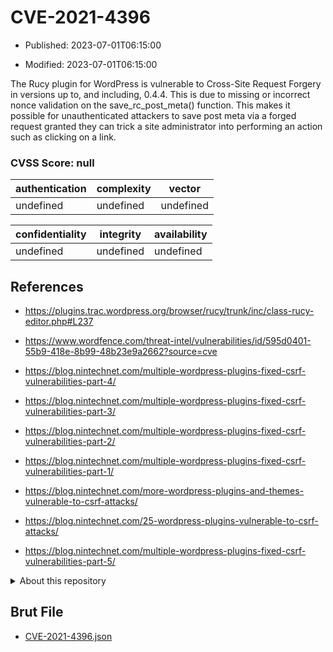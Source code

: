 # CVE-2021-4396

- Published: 2023-07-01T06:15:00

- Modified: 2023-07-01T06:15:00

The Rucy plugin for WordPress is vulnerable to Cross-Site Request Forgery in versions up to, and including, 0.4.4. This is due to missing or incorrect nonce validation on the save_rc_post_meta() function. This makes it possible for unauthenticated attackers to save post meta via a forged request granted they can trick a site administrator into performing an action such as clicking on a link.

### CVSS Score: **null**

| authentication | complexity | vector |
| --- | --- | --- |
| undefined | undefined | undefined |

| confidentiality | integrity | availability |
| --- | --- | --- |
| undefined | undefined | undefined |

## References

* https://plugins.trac.wordpress.org/browser/rucy/trunk/inc/class-rucy-editor.php#L237

* https://www.wordfence.com/threat-intel/vulnerabilities/id/595d0401-55b9-418e-8b99-48b23e9a2662?source=cve

* https://blog.nintechnet.com/multiple-wordpress-plugins-fixed-csrf-vulnerabilities-part-4/

* https://blog.nintechnet.com/multiple-wordpress-plugins-fixed-csrf-vulnerabilities-part-3/

* https://blog.nintechnet.com/multiple-wordpress-plugins-fixed-csrf-vulnerabilities-part-2/

* https://blog.nintechnet.com/multiple-wordpress-plugins-fixed-csrf-vulnerabilities-part-1/

* https://blog.nintechnet.com/more-wordpress-plugins-and-themes-vulnerable-to-csrf-attacks/

* https://blog.nintechnet.com/25-wordpress-plugins-vulnerable-to-csrf-attacks/

* https://blog.nintechnet.com/multiple-wordpress-plugins-fixed-csrf-vulnerabilities-part-5/

<details>
<summary>About this repository</summary> 

  This repository is part of the project [Live Hack CVE](https://github.com/Live-Hack-CVE). Main website can be found [www.live-hack.org](https://www.live-hack.org) 
  
  Made by [Sn0wAlice](https://github.com/Sn0wAlice) for the people that care about security and need to have a feed of the latest CVEs. Hope you enjoy it, don't forget to star the repo and follow me on [Twitter](https://twitter.com/Sn0wAlice) and [Github](https://github.com/Sn0wAlice). And that is my [personnal website](https://www.alice-snow.me/)

  - [Home Page](https://github.com/Live-Hack-CVE)
  - [Framework](https://github.com/Live-Hack-CVE/cve-framework)
  - [CVE database](https://github.com/Live-Hack-CVE/full_database)
  - [Changelog](https://github.com/Live-Hack-CVE/Changelog)
</details>

## Brut File

* [CVE-2021-4396.json](https://raw.githubusercontent.com/Live-Hack-CVE/full_database/main/cves/2021/CVE-2021-4396.json)

